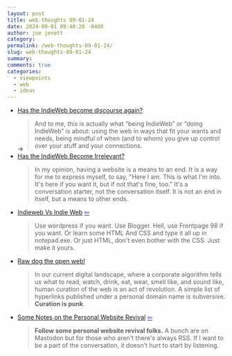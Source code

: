 ```yaml
---
layout: post
title: web.thoughts 09-01-24
date: 2024-09-01 09:40:20 -0400
author: joe jenett
category: 
permalink: /web-thoughts-09-01-24/
slug: web-thoughts-09-01-24
summary: 
comments: true
categories:
  - viewpoints
  - web
  - ideas
---
```

<ul class="links">
	<li><a title="Has the IndieWeb become discourse again? - Marty McGuire" href="https://martymcgui.re/2024/08/29/141602/">Has the IndieWeb become discourse again?</a><blockquote><p>And to me, this is actually what “being IndieWeb” or “doing IndieWeb” is about: using the web in ways that fit your wants and needs, being mindful of when (and to whom) you give up control over your stuff and your connections.</p></blockquote> <span style="position:relative;top:-24px;" title="led to site shown below">&#8594;</span></li>
	<li style="position:relative;top:-24px;"><a title="Has the IndieWeb Become Irrelevant? | starbreaker.org" href="https://starbreaker.org/blog/tech/has-indieweb-become-irrelevant/index.html">Has the IndieWeb Become Irrelevant?</a><blockquote><p>In my opinion, having a website is a means to an end. It is a way for me to express myself, to say, "Here I am. This is what I'm into. It's here if you want it, but if not that's fine, too." It's a conversation starter, not the conversation itself. It is not an end in itself, but a means to other ends. </p></blockquote></li>
	<li style="position:relative;top:-24px;"><a title="Indieweb Vs Indie Web - fyr.io" href="https://fyr.io/post/indieweb_vs_indie_web">Indieweb Vs Indie Web</a> <a title="source" href="https://discourse.32bit.cafe/t/indieweb-vs-indie-web-fyr-io/1287"><span style="color:blue;">&#8678;</span></a><blockquote><p>Use wordpress if you want. Use Blogger. Hell, use Frontpage 98 if you want. Or learn some HTML And CSS and type it all up in notepad.exe. Or just HTML, don't even bother with the CSS. Just make it yours.</p></blockquote></li>
	<li style="position:relative;top:-24px;"><a title="Raw dog the open web!" href="https://www.fromjason.xyz/p/notebook/raw-dog-the-open-web/">Raw dog the open web!</a><blockquote><p>In our current digital landscape, where a corporate algorithm tells us what to read, watch, drink, eat, wear, smell like, and sound like, human curation of the web is an act of revolution. A simple list of hyperlinks published under a personal domain name is subversive. <strong>Curation is punk</strong>.</p></blockquote></li>
	<li style="position:relative;top:-24px;"><a title="Some Notes on the Personal Website Revival - Matt Pierce" href="https://mattpierce.info/smol-web">Some Notes on the Personal Website Revival</a>  <a title="source" href="https://discourse.32bit.cafe/t/some-notes-on-the-personal-website-revival-matt-pierce/1278"><span style="color:blue;">&#8678;</span></a><blockquote><p><strong>Follow some personal website revival folks.</strong> A bunch are on Mastodon but for those who aren't there's always RSS. If I want to be a part of the conversation, it doesn't hurt to start by listening.</p></blockquote></li>
</ul>
<a href="https://brid.gy/publish/mastodon"></a>

